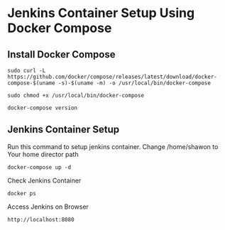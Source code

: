 # Jenkins Container Setup Using Docker Compose

## Install Docker Compose

```
sudo curl -L https://github.com/docker/compose/releases/latest/download/docker-compose-$(uname -s)-$(uname -m) -o /usr/local/bin/docker-compose

sudo chmod +x /usr/local/bin/docker-compose

docker-compose version

```

## Jenkins Container Setup

Run this command to setup jenkins container. Change /home/shawon to Your home director path

```
docker-compose up -d

```

Check Jenkins Container

```
docker ps

```

Access Jenkins on Browser

```
http://localhost:8080

```